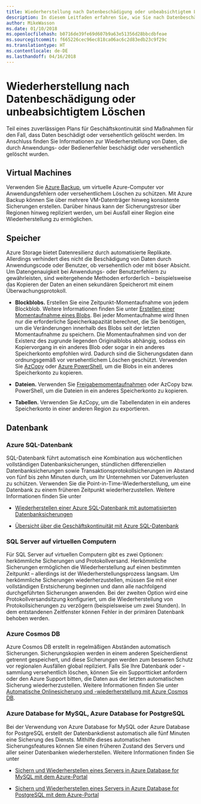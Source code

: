 ```yaml
---
title: Wiederherstellung nach Datenbeschädigung oder unbeabsichtigtem Löschen
description: In diesem Leitfaden erfahren Sie, wie Sie nach Datenbeschädigung oder versehentlichem Löschen eine Wiederherstellung ausführen, ausfallsichere, hochverfügbare und fehlertolerante Anwendungen erstellen und die Notfallwiederherstellung planen
author: MikeWasson
ms.date: 01/10/2018
ms.openlocfilehash: b0716de39fe69d607b9a63e51356d28bbcdbfeae
ms.sourcegitcommit: f665226cec96ec818ca06ac6c2d83edb23c9f29c
ms.translationtype: HT
ms.contentlocale: de-DE
ms.lasthandoff: 04/16/2018
---
```

# <a name="recover-from-data-corruption-or-accidental-deletion"></a>Wiederherstellung nach Datenbeschädigung oder unbeabsichtigtem Löschen 

Teil eines zuverlässigen Plans für Geschäftskontinuität sind Maßnahmen für den Fall, dass Daten beschädigt oder versehentlich gelöscht werden. Im Anschluss finden Sie Informationen zur Wiederherstellung von Daten, die durch Anwendungs- oder Bedienerfehler beschädigt oder versehentlich gelöscht wurden.

## <a name="virtual-machines"></a>Virtual Machines

Verwenden Sie [Azure Backup](/azure/backup/), um virtuelle Azure-Computer vor Anwendungsfehlern oder versehentlichem Löschen zu schützen. Mit Azure Backup können Sie über mehrere VM-Datenträger hinweg konsistente Sicherungen erstellen. Darüber hinaus kann der Sicherungstresor über Regionen hinweg repliziert werden, um bei Ausfall einer Region eine Wiederherstellung zu ermöglichen.

## <a name="storage"></a>Speicher

Azure Storage bietet Datenresilienz durch automatisierte Replikate. Allerdings verhindert dies nicht die Beschädigung von Daten durch Anwendungscode oder Benutzer, ob versehentlich oder mit böser Absicht. Um Datengenauigkeit bei Anwendungs- oder Benutzerfehlern zu gewährleisten, sind weitergehende Methoden erforderlich – beispielsweise das Kopieren der Daten an einen sekundären Speicherort mit einem Überwachungsprotokoll. 

- **Blockblobs.** Erstellen Sie eine Zeitpunkt-Momentaufnahme von jedem Blockblob. Weitere Informationen finden Sie unter [Erstellen einer Momentaufnahme eines Blobs](/rest/api/storageservices/creating-a-snapshot-of-a-blob). Bei jeder Momentaufnahme wird Ihnen nur die erforderliche Speicherkapazität berechnet, die Sie benötigen, um die Veränderungen innerhalb des Blobs seit der letzten Momentaufnahme zu speichern. Die Momentaufnahmen sind von der Existenz des zugrunde liegenden Originalblobs abhängig, sodass ein Kopiervorgang in ein anderes Blob oder sogar in ein anderes Speicherkonto empfohlen wird. Dadurch sind die Sicherungsdaten dann ordnungsgemäß vor versehentlichem Löschen geschützt. Verwenden Sie [AzCopy](/azure/storage/common/storage-use-azcopy) oder [Azure PowerShell](/azure/storage/common/storage-powershell-guide-full), um die Blobs in ein anderes Speicherkonto zu kopieren.

- **Dateien.** Verwenden Sie [Freigabemomentaufnahmen](/azure/storage/files/storage-snapshots-files) oder AzCopy bzw. PowerShell, um die Dateien in ein anderes Speicherkonto zu kopieren.

- **Tabellen.** Verwenden Sie AzCopy, um die Tabellendaten in ein anderes Speicherkonto in einer anderen Region zu exportieren.

## <a name="database"></a>Datenbank

### <a name="azure-sql-database"></a>Azure SQL-Datenbank 

SQL-Datenbank führt automatisch eine Kombination aus wöchentlichen vollständigen Datenbanksicherungen, stündlichen differenziellen Datenbanksicherungen sowie Transaktionsprotokollsicherungen im Abstand von fünf bis zehn Minuten durch, um Ihr Unternehmen vor Datenverlusten zu schützen. Verwenden Sie die Point-in-Time-Wiederherstellung, um eine Datenbank zu einem früheren Zeitpunkt wiederherzustellen. Weitere Informationen finden Sie unter 

- [Wiederherstellen einer Azure SQL-Datenbank mit automatisierten Datenbanksicherungen](/azure/sql-database/sql-database-recovery-using-backups)

- [Übersicht über die Geschäftskontinuität mit Azure SQL-Datenbank](/azure/sql-database/sql-database-business-continuity)

### <a name="sql-server-on-vms"></a>SQL Server auf virtuellen Computern

Für SQL Server auf virtuellen Computern gibt es zwei Optionen: herkömmliche Sicherungen und Protokollversand. Herkömmliche Sicherungen ermöglichen die Wiederherstellung auf einen bestimmten Zeitpunkt – allerdings ist der Wiederherstellungsprozess langsam. Um herkömmliche Sicherungen wiederherzustellen, müssen Sie mit einer vollständigen Erstsicherung beginnen und dann alle nachfolgend durchgeführten Sicherungen anwenden. Bei der zweiten Option wird eine Protokollversandsitzung konfiguriert, um die Wiederherstellung von Protokollsicherungen zu verzögern (beispielsweise um zwei Stunden). In dem entstandenen Zeitfenster können Fehler in der primären Datenbank behoben werden.

### <a name="azure-cosmos-db"></a>Azure Cosmos DB

Azure Cosmos DB erstellt in regelmäßigen Abständen automatisch Sicherungen. Sicherungskopien werden in einem anderen Speicherdienst getrennt gespeichert, und diese Sicherungen werden zum besseren Schutz vor regionalen Ausfällen global repliziert. Falls Sie Ihre Datenbank oder -sammlung versehentlich löschen, können Sie ein Supportticket anfordern oder den Azure Support bitten, die Daten aus der letzten automatischen Sicherung wiederherzustellen. Weitere Informationen finden Sie unter [Automatische Onlinesicherung und -wiederherstellung mit Azure Cosmos DB](/azure/cosmos-db/online-backup-and-restore).

### <a name="azure-database-for-mysql-azure-database-for-postresql"></a>Azure Database for MySQL, Azure Database for PostgreSQL

Bei der Verwendung von Azure Database for MySQL oder Azure Database for PostgreSQL erstellt der Datenbankdienst automatisch alle fünf Minuten eine Sicherung des Diensts. Mithilfe dieses automatischen Sicherungsfeatures können Sie einen früheren Zustand des Servers und aller seiner Datenbanken wiederherstellen. Weitere Informationen finden Sie unter 

- [Sichern und Wiederherstellen eines Servers in Azure Database for MySQL mit dem Azure-Portal](/azure/mysql/howto-restore-server-portal)

- [Sichern und Wiederherstellen eines Servers in Azure Database for PostgreSQL mit dem Azure-Portal](/azure/postgresql/howto-restore-server-portal)

